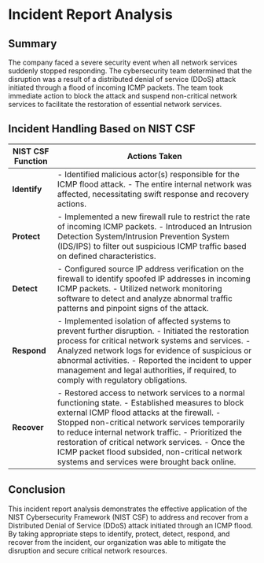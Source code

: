 # Incident Report Analysis

## Summary

The company faced a severe security event when all network services suddenly stopped responding. The cybersecurity team determined that the disruption was a result of a distributed denial of service (DDoS) attack initiated through a flood of incoming ICMP packets. The team took immediate action to block the attack and suspend non-critical network services to facilitate the restoration of essential network services.

## Incident Handling Based on NIST CSF

| **NIST CSF Function** | **Actions Taken**                                           |
|-----------------------|------------------------------------------------------------|
| **Identify**          | - Identified malicious actor(s) responsible for the ICMP flood attack. - The entire internal network was affected, necessitating swift response and recovery actions. |
| **Protect**           | - Implemented a new firewall rule to restrict the rate of incoming ICMP packets. - Introduced an Intrusion Detection System/Intrusion Prevention System (IDS/IPS) to filter out suspicious ICMP traffic based on defined characteristics. |
| **Detect**            | - Configured source IP address verification on the firewall to identify spoofed IP addresses in incoming ICMP packets. - Utilized network monitoring software to detect and analyze abnormal traffic patterns and pinpoint signs of the attack. |
| **Respond**           | - Implemented isolation of affected systems to prevent further disruption. - Initiated the restoration process for critical network systems and services. - Analyzed network logs for evidence of suspicious or abnormal activities. - Reported the incident to upper management and legal authorities, if required, to comply with regulatory obligations. |
| **Recover**           | - Restored access to network services to a normal functioning state. - Established measures to block external ICMP flood attacks at the firewall. - Stopped non-critical network services temporarily to reduce internal network traffic. - Prioritized the restoration of critical network services. - Once the ICMP packet flood subsided, non-critical network systems and services were brought back online. |

## Conclusion

This incident report analysis demonstrates the effective application of the NIST Cybersecurity Framework (NIST CSF) to address and recover from a Distributed Denial of Service (DDoS) attack initiated through an ICMP flood. By taking appropriate steps to identify, protect, detect, respond, and recover from the incident, our organization was able to mitigate the disruption and secure critical network resources.

